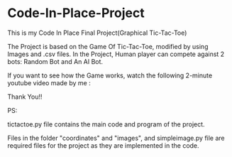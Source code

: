 # Code-In-Place-Project
This is my Code In Place Final Project(Graphical Tic-Tac-Toe)

The Project is based on the Game Of Tic-Tac-Toe, modified by using Images and .csv files.
In the Project, Human player can compete against 2 bots: Random Bot and An AI Bot.

If you want to see how the Game works, watch the following 2-minute youtube video made by me :




Thank You!!


PS:

tictactoe.py file contains the main code and program of the project.

Files in the folder "coordinates" and "images", and simpleimage.py file are required files for the project 
as they are implemented in the code.



